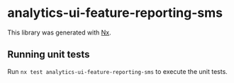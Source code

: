 # analytics-ui-feature-reporting-sms

This library was generated with [Nx](https://nx.dev).

## Running unit tests

Run `nx test analytics-ui-feature-reporting-sms` to execute the unit tests.
